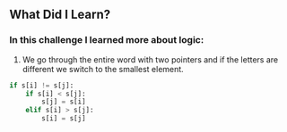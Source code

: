 ## What Did I Learn?

### In this challenge I learned more about logic:

1. We go through the entire word with two pointers and if the letters are different we switch to the smallest element.
```python
if s[i] != s[j]:
    if s[i] < s[j]:
        s[j] = s[i]
    elif s[i] > s[j]:
        s[i] = s[j]
```